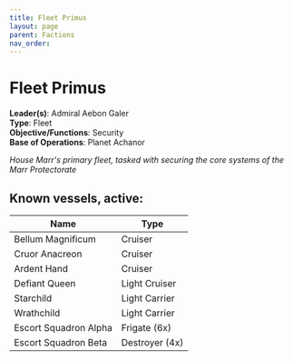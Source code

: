 ```yaml
---
title: Fleet Primus
layout: page
parent: Factions
nav_order: 
---
```

# Fleet Primus

**Leader(s)**: Admiral Aebon Galer  
**Type**: Fleet  
**Objective/Functions**: Security  
**Base of Operations**: Planet Achanor  

*House Marr's primary fleet, tasked with securing the core systems of the Marr Protectorate*

## Known vessels, active:
| Name | Type |  
| ------- | ------- |  
| Bellum Magnificum | Cruiser |  
| Cruor Anacreon | Cruiser |  
| Ardent Hand | Cruiser |  
| Defiant Queen | Light Cruiser |  
| Starchild | Light Carrier |  
| Wrathchild | Light Carrier |  
| Escort Squadron Alpha | Frigate (6x) |  
| Escort Squadron Beta | Destroyer (4x) |  

